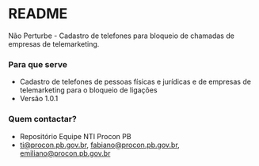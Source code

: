 # README #

Não Perturbe - Cadastro de telefones para bloqueio de chamadas de empresas de telemarketing.

### Para que serve ###

* Cadastro de telefones de pessoas físicas e jurídicas e de empresas de telemarketing para o bloqueio de ligações
* Versão 1.0.1


### Quem contactar? ###

* Repositório Equipe NTI Procon PB
* ti@procon.pb.gov.br, fabiano@procon.pb.gov.br, emiliano@procon.pb.gov.br